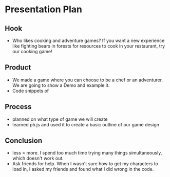 # Presentation Plan

## Hook
* Who likes cooking and adventure games? If you want a new experience like fighting bears in forests for resources to cook in your restaurant, try our cooking game!

## Product
* We made a game where you can choose to be a chef or an adventurer. We are going to show a Demo and example it.
* Code snippets of 

## Process
* planned on what type of game we will create
* learned p5.js and used it to create a basic outline of our game design

## Conclusion
* less = more. I spend too much time trying many things simultaneously, which doesn't work out.
* Ask friends for help. When I wasn't sure how to get my characters to load in, I asked my friends and found what I did wrong in the code.

<!-- EXAMPLE

## Hook
* Verbal riddle of GGD

## Product
* GIF/Demo of example/non-example

## Process
* Flowchart of the plan
  * MVP: noun -> door -> yes/no
  * Beyond MVP: noun -> word relation API -> noun API -> yes/no, with counterexample
* Code snippets of:
  * MVP
  * Both APIs
  * Challenge with API keys

## Conclusion
* [URL to project]
* Takeaways
  * Less = more: the heart of the riddle was one line of code; it obviously took more to make the entire thing work, but one complicated line of regular expressions was essentially the solution to the riddle
  * Expect the unexpected: it’s important to budget time for things you don’t account for; for example, I didn’t consider the fact that I would need another entire API to detect nouns
  * Determination is key: ironically enough, I had to make my API keys private. At first, it didn’t seem like it was possible, which meant I couldn’t publish my app. But after all of that hard work, I was determined to find a solution, and I found it in config variables.
* "Presentation can’t, but a speech can"


-->
